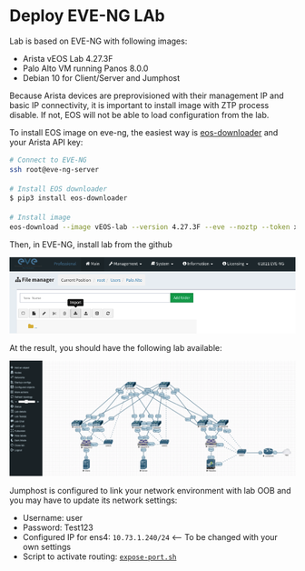 # Deploy EVE-NG LAb

Lab is based on EVE-NG with following images:

- Arista vEOS Lab 4.27.3F
- Palo Alto VM running Panos 8.0.0
- Debian 10 for Client/Server and Jumphost

Because Arista devices are preprovisioned with their management IP and basic IP connectivity, it is important to install image with ZTP process disable. If not, EOS will not be able to load configuration from the lab.

To install EOS image on eve-ng, the easiest way is [eos-downloader](https://github.com/titom73/eos-downloader) and your Arista API key:

```bash
# Connect to EVE-NG
ssh root@eve-ng-server

# Install EOS downloader
$ pip3 install eos-downloader

# Install image
eos-download --image vEOS-lab --version 4.27.3F --eve --noztp --token xxxxxx
```

Then, in EVE-NG, install lab from the github

![EVE import](../medias/eve-ng-import.png)

At the result, you should have the following lab available:

![](../medias/eve-lab-topology.png)

Jumphost is configured to link your network environment with lab OOB and you may have to update its network settings:

- Username: user
- Password: Test123
- Configured IP for ens4: `10.73.1.240/24` <-- To be changed with your own settings
- Script to activate routing: [`expose-port.sh`](../expose-port.sh)
